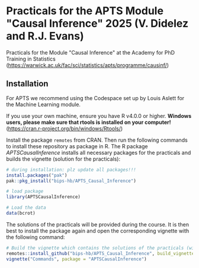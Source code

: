 # Practicals for the APTS Module "Causal Inference" 2025 (V. Didelez and R.J. Evans)

Practicals for the Module "Causal Inference" at the Academy for PhD Training in Statistics 
(https://warwick.ac.uk/fac/sci/statistics/apts/programme/causinf/)

## Installation

For APTS we recommend using the Codespace set up by Louis Aslett for the Machine Learning module.  

If you use your own machine, ensure you have R v4.0.0 or higher. 
**Windows users, please make sure that rtools is installed on your computer!** 
(https://cran.r-project.org/bin/windows/Rtools/)

Install the package `remotes` from CRAN. Then run the following commands to install
these repository as package in R. The R package _APTSCausalInference_ installs
all necessary packages for the practicals and builds the vignette (solution for the practicals):

```R
# during installation: plz update all packages!!!
install.packages("pak")
pak::pkg_install("bips-hb/APTS_Causal_Inference")

# load package
library(APTSCausalInference)

# Load the data
data(bcrot)
```

The solutions of the practicals will be provided during the course. It is then 
best to install the package again and open the corresponding vignette with the 
following command:

```R
# Build the vignette which contains the solutions of the practicals (will be made available during the course)
remotes::install_github("bips-hb/APTS_Causal_Inference", build_vignettes = TRUE)
vignette("Commands", package = "APTSCausalInference")
```

